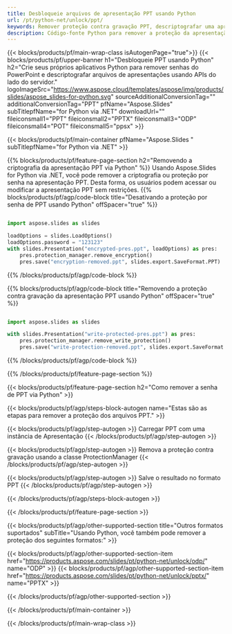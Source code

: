 ```yaml
---
title: Desbloqueie arquivos de apresentação PPT usando Python
url: /pt/python-net/unlock/ppt/
keywords: Remover proteção contra gravação PPT, descriptografar uma apresentação PPT, desbloquear apresentação PPT, desproteger PPT
description: Código-fonte Python para remover a proteção da apresentação PPT.
---
```


{{< blocks/products/pf/main-wrap-class isAutogenPage="true">}}
{{< blocks/products/pf/upper-banner h1="Desbloqueie PPT usando Python" h2="Crie seus próprios aplicativos Python para remover senhas do PowerPoint e descriptografar arquivos de apresentações usando APIs do lado do servidor." logoImageSrc="https://www.aspose.cloud/templates/aspose/img/products/slides/aspose_slides-for-python.svg" sourceAdditionalConversionTag="" additionalConversionTag="PPT" pfName="Aspose.Slides" subTitlepfName="for Python via .NET" downloadUrl="" fileiconsmall1="PPT" fileiconsmall2="PPTX" fileiconsmall3="ODP" fileiconsmall4="POT" fileiconsmall5="ppsx" >}}

{{< blocks/products/pf/main-container pfName="Aspose.Slides " subTitlepfName="for Python via .NET" >}}

{{% blocks/products/pf/feature-page-section  h2="Removendo a criptografia da apresentação PPT via Python" %}}
Usando Aspose.Slides for Python via .NET, você pode remover a criptografia ou proteção por senha na apresentação PPT. Desta forma, os usuários podem acessar ou modificar a apresentação PPT sem restrições.
{{% blocks/products/pf/agp/code-block title="Desativando a proteção por senha de PPT usando Python" offSpacer="true" %}}

```py

import aspose.slides as slides

loadOptions = slides.LoadOptions()
loadOptions.password = "123123"
with slides.Presentation("encrypted-pres.ppt", loadOptions) as pres:
    pres.protection_manager.remove_encryption()
    pres.save("encryption-removed.ppt", slides.export.SaveFormat.PPT)
```

{{% /blocks/products/pf/agp/code-block %}}

{{% blocks/products/pf/agp/code-block title="Removendo a proteção contra gravação da apresentação PPT usando Python" offSpacer="true" %}}

```py

import aspose.slides as slides

with slides.Presentation("write-protected-pres.ppt") as pres:
    pres.protection_manager.remove_write_protection()
    pres.save("write-protection-removed.ppt", slides.export.SaveFormat.PPT)

```

{{% /blocks/products/pf/agp/code-block %}}

{{% /blocks/products/pf/feature-page-section %}}

{{< blocks/products/pf/feature-page-section  h2="Como remover a senha de PPT via Python" >}}

{{< blocks/products/pf/agp/steps-block-autogen name="Estas são as etapas para remover a proteção dos arquivos PPT." >}}

{{< blocks/products/pf/agp/step-autogen >}}
Carregar PPT com uma instância de Apresentação
{{< /blocks/products/pf/agp/step-autogen >}}

{{< blocks/products/pf/agp/step-autogen >}}
Remova a proteção contra gravação usando a classe ProtectionManager
{{< /blocks/products/pf/agp/step-autogen >}}

{{< blocks/products/pf/agp/step-autogen >}}
Salve o resultado no formato PPT
{{< /blocks/products/pf/agp/step-autogen >}}

{{< /blocks/products/pf/agp/steps-block-autogen >}}

{{< /blocks/products/pf/feature-page-section >}}

{{< blocks/products/pf/agp/other-supported-section title="Outros formatos suportados" subTitle="Usando Python, você também pode remover a proteção dos seguintes formatos:" >}}

{{< blocks/products/pf/agp/other-supported-section-item href="https://products.aspose.com/slides/pt/python-net/unlock/odp/" name="ODP" >}}
{{< blocks/products/pf/agp/other-supported-section-item href="https://products.aspose.com/slides/pt/python-net/unlock/pptx/" name="PPTX" >}}


{{< /blocks/products/pf/agp/other-supported-section >}}

{{< /blocks/products/pf/main-container >}}
    
{{< /blocks/products/pf/main-wrap-class >}}